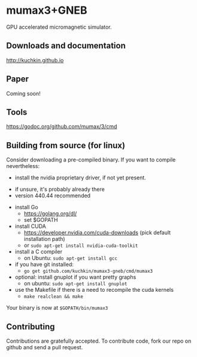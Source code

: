 mumax3+GNEB 
======

GPU accelerated micromagnetic simulator.


Downloads and documentation
---------------------------

http://kuchkin.github.io


Paper
-----

Coming soon!


Tools
-----

https://godoc.org/github.com/mumax/3/cmd


Building from source (for linux)
--------------------

Consider downloading a pre-compiled binary. If you want to compile nevertheless:

  * install the nvidia proprietary driver, if not yet present.
   - if unsure, it's probably already there
   - version 440.44 recommended
  * install Go 
    - https://golang.org/dl/
    - set $GOPATH
  * install CUDA 
    - https://developer.nvidia.com/cuda-downloads (pick default installation path)
    - or `sudo apt-get install nvidia-cuda-toolkit`
  * install a C compiler
    - on Ubuntu: `sudo apt-get install gcc`
  * if you have git installed: 
    - `go get github.com/kuchkin/mumax3-gneb/cmd/mumax3`
  * optional: install gnuplot if you want pretty graphs
    - on ubuntu: `sudo apt-get install gnuplot`
  * use the Makefile if there is a need to recompile the cuda kernels
    - `make realclean && make`

Your binary is now at `$GOPATH/bin/mumax3`

Contributing
------------

Contributions are gratefully accepted. To contribute code, fork our repo on github and send a pull request.
